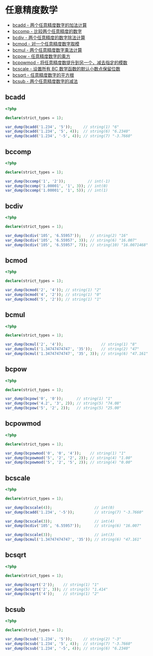 # 任意精度数学

* [bcadd - 两个任意精度数字的加法计算](#bcadd)
* [bccomp - 比较两个任意精度的数字](#bccomp)
* [bcdiv - 两个任意精度的数字除法计算](#bcdiv)
* [bcmod - 对一个任意精度数字取模](#bcmod)
* [bcmul - 两个任意精度数字乘法计算](#bcmul)
* [bcpow - 任意精度数字的乘方](#bcpow)
* [bcpowmod - 将任意精度数提升到另一个，减去指定的模数](#bcpowmod)
* [bcscale - 设置所有 BC 数学函数的默认小数点保留位数](#bcscale)
* [bcsqrt - 任意精度数字的平方根](#bcsqrt)
* [bcsub - 两个任意精度数字的减法](#bcsub)

## bcadd

```php
<?php

declare(strict_types = 1);

var_dump(bcadd('1.234', '5'));     // string(1) "6"
var_dump(bcadd('1.234', '5', 4));  // string(6) "6.2340"
var_dump(bcadd('1.234', '-5', 4)); // string(7) "-3.7660"

```

## bccomp

```php
<?php

declare(strict_types = 1);

var_dump(bccomp('1', '2'));          // int(-1)
var_dump(bccomp('1.00001', '1', 3)); // int(0)
var_dump(bccomp('1.00001', '1', 5)); // int(1)

```

## bcdiv

```php
<?php

declare(strict_types = 1);

var_dump(bcdiv('105', '6.55957'));    // string(2) "16"
var_dump(bcdiv('105', '6.55957', 3)); // string(6) "16.007"
var_dump(bcdiv('105', '6.55957', 7)); // string(10) "16.0071468"

```

## bcmod

```php
<?php

declare(strict_types = 1);

var_dump(bcmod('2', '4')); // string(1) "2"
var_dump(bcmod('4', '2')); // string(1) "0"
var_dump(bcmod('5', '2')); // string(1) "1"

```

## bcmul

```php
<?php

declare(strict_types = 1);

var_dump(bcmul('2', '4'));                 // string(1) "8"
var_dump(bcmul('1.34747474747', '35'));    // string(2) "47"
var_dump(bcmul('1.34747474747', '35', 3)); // string(6) "47.161"

```

## bcpow

```php
<?php

declare(strict_types = 1);

var_dump(bcpow('0', '0'));      // string(1) "1"
var_dump(bcpow('4.2', '3', 2)); // string(5) "74.08"
var_dump(bcpow('5', '2', 2));   // string(5) "25.00"

```

## bcpowmod

```php
<?php

declare(strict_types = 1);

var_dump(bcpowmod('0', '0', '4'));    // string(1) "1"
var_dump(bcpowmod('5', '2', '2', 2)); // string(4) "1.00"
var_dump(bcpowmod('5', '2', '5', 2)); // string(4) "0.00"

```

## bcscale

```php
<?php

declare(strict_types = 1);

var_dump(bcscale(4));                   // int(0)
var_dump(bcadd('1.234', '-5'));         // string(7) "-3.7660"

var_dump(bcscale(3));                   // int(4)
var_dump(bcdiv('105', '6.55957'));      // string(6) "16.007"

var_dump(bcscale(3));                   // int(3)
var_dump(bcmul('1.34747474747', '35')); // string(6) "47.161"

```

## bcsqrt

```php
<?php

declare(strict_types = 1);

var_dump(bcsqrt('2'));    // string(1) "1"
var_dump(bcsqrt('2', 3)); // string(5) "1.414"
var_dump(bcsqrt('4'));    // string(1) "2"

```

## bcsub

```php
<?php

declare(strict_types = 1);

var_dump(bcsub('1.234', '5'));     // string(2) "-3"
var_dump(bcsub('1.234', '5', 4));  // string(7) "-3.7660"
var_dump(bcsub('1.234', '-5', 4)); // string(6) "6.2340"

```

